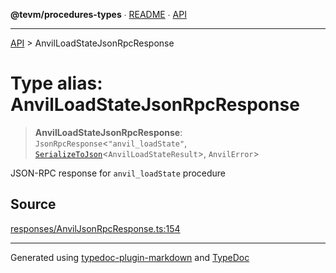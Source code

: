 **@tevm/procedures-types** ∙ [README](../README.md) ∙ [API](../API.md)

***

[API](../API.md) > AnvilLoadStateJsonRpcResponse

# Type alias: AnvilLoadStateJsonRpcResponse

> **AnvilLoadStateJsonRpcResponse**: `JsonRpcResponse`\<`"anvil_loadState"`, [`SerializeToJson`](SerializeToJson.md)\<`AnvilLoadStateResult`\>, `AnvilError`\>

JSON-RPC response for `anvil_loadState` procedure

## Source

[responses/AnvilJsonRpcResponse.ts:154](https://github.com/evmts/tevm-monorepo/blob/main/packages/procedures-types/src/responses/AnvilJsonRpcResponse.ts#L154)

***
Generated using [typedoc-plugin-markdown](https://www.npmjs.com/package/typedoc-plugin-markdown) and [TypeDoc](https://typedoc.org/)
